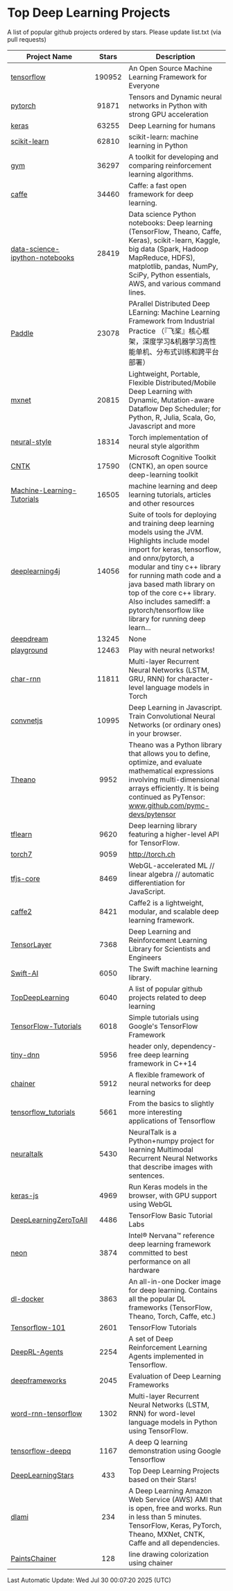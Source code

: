 # Top Deep Learning Projects
A list of popular github projects ordered by stars.
Please update list.txt (via pull requests)

|Project Name| Stars | Description |
| ---------- |:-----:| ----------- |
| [tensorflow](https://github.com/tensorflow/tensorflow) | 190952 | An Open Source Machine Learning Framework for Everyone |
| [pytorch](https://github.com/pytorch/pytorch) | 91871 | Tensors and Dynamic neural networks in Python with strong GPU acceleration |
| [keras](https://github.com/keras-team/keras) | 63255 | Deep Learning for humans |
| [scikit-learn](https://github.com/scikit-learn/scikit-learn) | 62810 | scikit-learn: machine learning in Python |
| [gym](https://github.com/openai/gym) | 36297 | A toolkit for developing and comparing reinforcement learning algorithms. |
| [caffe](https://github.com/BVLC/caffe) | 34460 | Caffe: a fast open framework for deep learning. |
| [data-science-ipython-notebooks](https://github.com/donnemartin/data-science-ipython-notebooks) | 28419 | Data science Python notebooks: Deep learning (TensorFlow, Theano, Caffe, Keras), scikit-learn, Kaggle, big data (Spark, Hadoop MapReduce, HDFS), matplotlib, pandas, NumPy, SciPy, Python essentials, AWS, and various command lines. |
| [Paddle](https://github.com/PaddlePaddle/Paddle) | 23078 | PArallel Distributed Deep LEarning: Machine Learning Framework from Industrial Practice （『飞桨』核心框架，深度学习&机器学习高性能单机、分布式训练和跨平台部署） |
| [mxnet](https://github.com/apache/mxnet) | 20815 | Lightweight, Portable, Flexible Distributed/Mobile Deep Learning with Dynamic, Mutation-aware Dataflow Dep Scheduler; for Python, R, Julia, Scala, Go, Javascript and more |
| [neural-style](https://github.com/jcjohnson/neural-style) | 18314 | Torch implementation of neural style algorithm |
| [CNTK](https://github.com/microsoft/CNTK) | 17590 | Microsoft Cognitive Toolkit (CNTK), an open source deep-learning toolkit |
| [Machine-Learning-Tutorials](https://github.com/ujjwalkarn/Machine-Learning-Tutorials) | 16505 | machine learning and deep learning tutorials, articles and other resources  |
| [deeplearning4j](https://github.com/deeplearning4j/deeplearning4j) | 14056 | Suite of tools for deploying and training deep learning models using the JVM. Highlights include model import for keras, tensorflow, and onnx/pytorch, a modular and tiny c++ library for running math code and a java based math library on top of the core c++ library. Also includes samediff: a pytorch/tensorflow like library for running deep learn... |
| [deepdream](https://github.com/google/deepdream) | 13245 | None |
| [playground](https://github.com/tensorflow/playground) | 12463 | Play with neural networks! |
| [char-rnn](https://github.com/karpathy/char-rnn) | 11811 | Multi-layer Recurrent Neural Networks (LSTM, GRU, RNN) for character-level language models in Torch |
| [convnetjs](https://github.com/karpathy/convnetjs) | 10995 | Deep Learning in Javascript. Train Convolutional Neural Networks (or ordinary ones) in your browser. |
| [Theano](https://github.com/Theano/Theano) | 9952 | Theano was a Python library that allows you to define, optimize, and evaluate mathematical expressions involving multi-dimensional arrays efficiently. It is being continued as PyTensor: www.github.com/pymc-devs/pytensor |
| [tflearn](https://github.com/tflearn/tflearn) | 9620 | Deep learning library featuring a higher-level API for TensorFlow. |
| [torch7](https://github.com/torch/torch7) | 9059 | http://torch.ch |
| [tfjs-core](https://github.com/tensorflow/tfjs-core) | 8469 | WebGL-accelerated ML // linear algebra // automatic differentiation for JavaScript. |
| [caffe2](https://github.com/facebookarchive/caffe2) | 8421 | Caffe2 is a lightweight, modular, and scalable deep learning framework. |
| [TensorLayer](https://github.com/tensorlayer/TensorLayer) | 7368 | Deep Learning and Reinforcement Learning Library for Scientists and Engineers  |
| [Swift-AI](https://github.com/Swift-AI/Swift-AI) | 6050 | The Swift machine learning library. |
| [TopDeepLearning](https://github.com/aymericdamien/TopDeepLearning) | 6040 | A list of popular github projects related to deep learning |
| [TensorFlow-Tutorials](https://github.com/nlintz/TensorFlow-Tutorials) | 6018 | Simple tutorials using Google's TensorFlow Framework |
| [tiny-dnn](https://github.com/tiny-dnn/tiny-dnn) | 5956 | header only, dependency-free deep learning framework in C++14 |
| [chainer](https://github.com/chainer/chainer) | 5912 | A flexible framework of neural networks for deep learning |
| [tensorflow_tutorials](https://github.com/pkmital/tensorflow_tutorials) | 5661 | From the basics to slightly more interesting applications of Tensorflow |
| [neuraltalk](https://github.com/karpathy/neuraltalk) | 5430 | NeuralTalk is a Python+numpy project for learning Multimodal Recurrent Neural Networks that describe images with sentences. |
| [keras-js](https://github.com/transcranial/keras-js) | 4969 | Run Keras models in the browser, with GPU support using WebGL |
| [DeepLearningZeroToAll](https://github.com/hunkim/DeepLearningZeroToAll) | 4486 | TensorFlow Basic Tutorial Labs |
| [neon](https://github.com/NervanaSystems/neon) | 3874 | Intel® Nervana™ reference deep learning framework committed to best performance on all hardware |
| [dl-docker](https://github.com/floydhub/dl-docker) | 3863 | An all-in-one Docker image for deep learning. Contains all the popular DL frameworks (TensorFlow, Theano, Torch, Caffe, etc.) |
| [Tensorflow-101](https://github.com/sjchoi86/Tensorflow-101) | 2601 | TensorFlow Tutorials |
| [DeepRL-Agents](https://github.com/awjuliani/DeepRL-Agents) | 2254 | A set of Deep Reinforcement Learning Agents implemented in Tensorflow. |
| [deepframeworks](https://github.com/zer0n/deepframeworks) | 2045 | Evaluation of Deep Learning Frameworks |
| [word-rnn-tensorflow](https://github.com/hunkim/word-rnn-tensorflow) | 1302 | Multi-layer Recurrent Neural Networks (LSTM, RNN) for word-level language models in Python using TensorFlow. |
| [tensorflow-deepq](https://github.com/siemanko/tensorflow-deepq) | 1167 | A deep Q learning demonstration using Google Tensorflow |
| [DeepLearningStars](https://github.com/hunkim/DeepLearningStars) | 433 | Top Deep Learning Projects based on their Stars! |
| [dlami](https://github.com/ritchieng/dlami) | 234 | A Deep Learning Amazon Web Service (AWS) AMI that is open, free and works. Run in less than 5 minutes. TensorFlow, Keras, PyTorch, Theano, MXNet, CNTK, Caffe and all dependencies. |
| [PaintsChainer](https://github.com/taizan/PaintsChainer) | 128 | line drawing colorization using chainer |

Last Automatic Update: Wed Jul 30 00:07:20 2025 (UTC)
